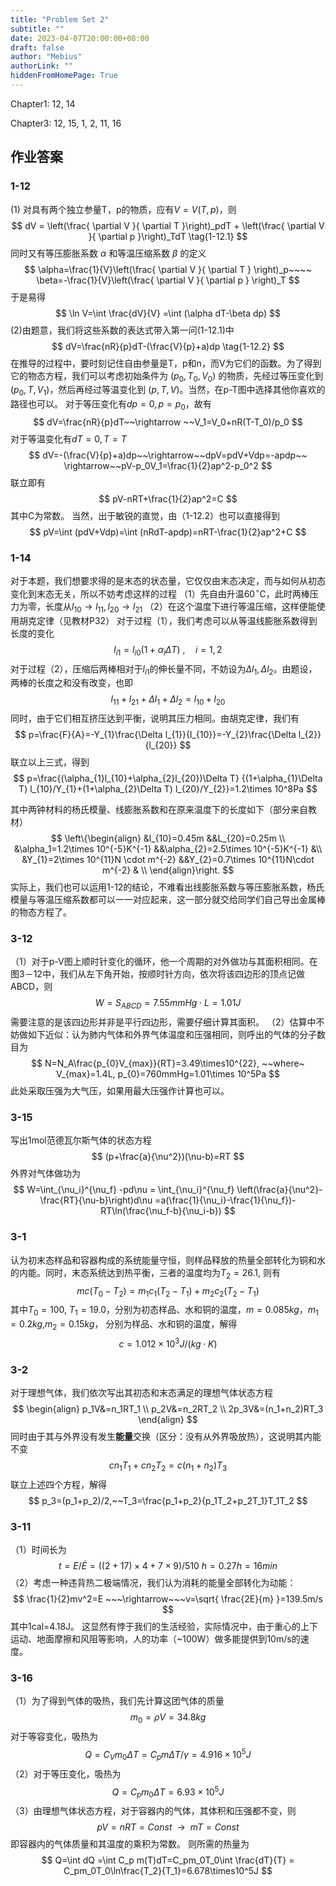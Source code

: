 ```yaml
---
title: "Problem Set 2"
subtitle: ""
date: 2023-04-07T20:00:00+08:00
draft: false
author: "Mebius"
authorLink: ""
hiddenFromHomePage: True
---
```



Chapter1: 12, 14

Chapter3: 12, 15, 1, 2, 11, 16

## 作业答案
### 1-12
(1) 对具有两个独立参量T，p的物质，应有$V=V(T,p)$，则
$$
dV = \left(\frac{ \partial V }{ \partial T }\right)_pdT + \left(\frac{ \partial V }{ \partial p }\right)_TdT \tag{1-12.1}
$$
同时又有等压膨胀系数 $\alpha$ 和等温压缩系数 $\beta$ 的定义
$$
\alpha=\frac{1}{V}\left(\frac{ \partial V }{ \partial T } \right)_p~~~~ 
\beta=-\frac{1}{V}\left(\frac{ \partial V }{ \partial p } \right)_T
$$
于是易得
$$
\ln V=\int \frac{dV}{V} =\int (\alpha dT-\beta dp)
$$
(2)由题意，我们将这些系数的表达式带入第一问(1-12.1)中
$$
dV=\frac{nR}{p}dT-(\frac{V}{p}+a)dp \tag{1-12.2}
$$
在推导的过程中，要时刻记住自由参量是T，p和n，而V为它们的函数。为了得到它的物态方程，我们可以考虑初始条件为 $(p_0, T_0, V_0)$ 的物质，先经过等压变化到 $(p_0, T, V_1)$，然后再经过等温变化到 $(p,T,V)$。当然，在p-T图中选择其他你喜欢的路径也可以。
对于等压变化有$dp=0, p=p_0$，故有
$$
dV=\frac{nR}{p}dT~~\rightarrow ~~V_1=V_0+nR(T-T_0)/p_0
$$
对于等温变化有$dT=0, T=T$
$$
dV=-(\frac{V}{p}+a)dp~~\rightarrow~~dpV=pdV+Vdp=-apdp~~
\rightarrow~~pV-p_0V_1=\frac{1}{2}ap^2-p_0^2
$$
联立即有
$$
pV-nRT+\frac{1}{2}ap^2=C
$$
其中C为常数。
当然，出于敏锐的直觉，由（1-12.2）也可以直接得到
$$
pV=\int (pdV+Vdp)=\int (nRdT-apdp)=nRT-\frac{1}{2}ap^2+C
$$
### 1-14
对于本题，我们想要求得的是末态的状态量，它仅仅由末态决定，而与如何从初态变化到末态无关，所以不妨考虑这样的过程
（1）先自由升温60$^{\circ}$C，此时两棒压力为零，长度从$l_{10}\rightarrow l_{11},l_{20}\rightarrow l_{21}$
（2）在这个温度下进行等温压缩，这样便能使用胡克定律（见教材P32）
对于过程（1），我们考虑可以从等温线膨胀系数得到长度的变化
$$
l_{i1}=l_{i0}(1+\alpha _{i}\Delta T)~,\quad i=1,2
$$
对于过程（2），压缩后两棒相对于$l_{i1}$的伸长量不同，不妨设为$\Delta l_{1},\Delta l_{2}$。由题设，两棒的长度之和没有改变，也即
$$
l_{11}+l_{21}+\Delta l_{1}+\Delta l_{2}=l_{10}+l_{20}
$$
同时，由于它们相互挤压达到平衡，说明其压力相同。由胡克定律，我们有
$$
p=\frac{F}{A}=-Y_{1}\frac{\Delta l_{1}}{l_{10}}=-Y_{2}\frac{\Delta l_{2}}{l_{20}}
$$
联立以上三式，得到
$$
p=\frac{(\alpha_{1}l_{10}+\alpha_{2}l_{20})\Delta T}
{(1+\alpha_{1}\Delta T) l_{10}/Y_{1}+(1+\alpha_{2}\Delta T) l_{20}/Y_{2}}=1.2\times 10^8Pa
$$

其中两钟材料的杨氏模量、线膨胀系数和在原来温度下的长度如下（部分来自教材）
$$
\left\{\begin{align}
&l_{10}=0.45m  &&L_{20}=0.25m \\
&\alpha_1=1.2\times 10^{-5}K^{-1} &&\alpha_{2}=2.5\times 10^{-5}K^{-1} &\\
&Y_{1}=2\times 10^{11}N \cdot m^{-2} &&Y_{2}=0.7\times 10^{11}N\cdot m^{-2} & \\
\end{align}\right.
$$
实际上，我们也可以运用1-12的结论，不难看出线膨胀系数与等压膨胀系数，杨氏模量与等温压缩系数都可以一一对应起来，这一部分就交给同学们自己导出金属棒的物态方程了。
### 3-12
（1）对于p-V图上顺时针变化的循环，他一个周期的对外做功与其面积相同。在图3－12中，我们从左下角开始，按顺时针方向，依次将该四边形的顶点记做ABCD，则
$$
W=S_{ABCD}=7.55mmHg\cdot L=1.01J
$$
需要注意的是该四边形并非是平行四边形，需要仔细计算其面积。
（2）估算中不妨做如下近似：认为肺内气体和外界气体温度和压强相同，则呼出的气体的分子数目为
$$
N=N_A\frac{p_{0}V_{max}}{RT}=3.49\times10^{22}, ~~where~ V_{max}=1.4L, p_{0}=760mmHg=1.01\times 10^5Pa
$$
此处采取压强为大气压，如果用最大压强作计算也可以。
### 3-15
写出1mol范德瓦尔斯气体的状态方程
$$
(p+\frac{a}{\nu^2})(\nu-b)=RT
$$
外界对气体做功为
$$
W=\int_{\nu_i}^{\nu_f} -pd\nu 
= \int_{\nu_i}^{\nu_f} \left(\frac{a}{\nu^2}-\frac{RT}{\nu-b}\right)d\nu
=a(\frac{1}{\nu_i}-\frac{1}{\nu_f})-RT\ln(\frac{\nu_f-b}{\nu_i-b})
$$
### 3-1
认为初末态样品和容器构成的系统能量守恒，则样品释放的热量全部转化为铜和水的内能。同时，末态系统达到热平衡，三者的温度均为$T_2=26.1$, 则有
$$
mc(T_0-T_2)=m_1c_1(T_2-T_1)+m_2c_2(T_2-T_1)
$$
其中$T_0=100,~T_1=19.0$，分别为初态样品、水和铜的温度，$m=0.085kg$，$m_1=0.2kg$,$m_2=0.15kg$， 分别为样品、水和铜的温度，解得
$$
c=1.012\times10^3J/(kg\cdot K)
$$
### 3-2
对于理想气体，我们依次写出其初态和末态满足的理想气体状态方程
$$
\begin{align}
p_1V&=n_1RT_1 \\
p_2V&=n_2RT_2 \\
2p_3V&=(n_1+n_2)RT_3
\end{align}
$$
同时由于其与外界没有发生**能量**交换（区分：没有从外界吸放热），这说明其内能不变
$$
cn_1T_1+cn_2T_2=c(n_1+n_2)T_3
$$
联立上述四个方程，解得
$$
p_3=(p_1+p_2)/2,~~T_3=\frac{p_1+p_2}{p_1T_2+p_2T_1}T_1T_2
$$
### 3-11
（1）时间长为
$$
t=E/\dot{E}=((2+17)\times4+7\times9)/510~h=0.27h=16min
$$
（2）考虑一种违背热二极端情况，我们认为消耗的能量全部转化为动能：
$$
\frac{1}{2}mv^2=E ~~~\rightarrow~~~v=\sqrt{ \frac{2E}{m} }=139.5m/s
$$
其中1cal=4.18J。
这显然有悖于我们的生活经验，实际情况中，由于重心的上下运动、地面摩擦和风阻等影响，人的功率（~100W）做多能提供到10m/s的速度。

### 3-16
（1）为了得到气体的吸热，我们先计算这团气体的质量
$$
m_0=\rho V=34.8kg
$$
对于等容变化，吸热为
$$
Q=C_Vm_0\Delta T=C_pm\Delta T/\gamma=4.916\times10^5J
$$
（2）对于等压变化，吸热为
$$
Q=C_pm_0\Delta T=6.93\times10^5J
$$
（3）由理想气体状态方程，对于容器内的气体，其体积和压强都不变，则
$$
pV=nRT=Const~~\rightarrow~~mT=Const 
$$
即容器内的气体质量和其温度的乘积为常数。
则所需的热量为
$$
Q=\int dQ =\int C_p m(T)dT=C_pm_0T_0\int \frac{dT}{T} = C_pm_0T_0\ln\frac{T_2}{T_1}=6.678\times10^5J 
$$